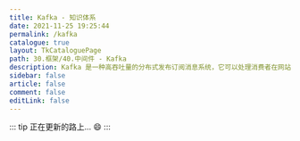 ```yaml
---
title: Kafka - 知识体系
date: 2021-11-25 19:25:44
permalink: /kafka
catalogue: true
layout: TkCataloguePage
path: 30.框架/40.中间件 - Kafka
description: Kafka 是一种高吞吐量的分布式发布订阅消息系统，它可以处理消费者在网站中的所有动作流数据。
sidebar: false
article: false
comment: false
editLink: false
---
```


::: tip
正在更新的路上... :smile:
:::
